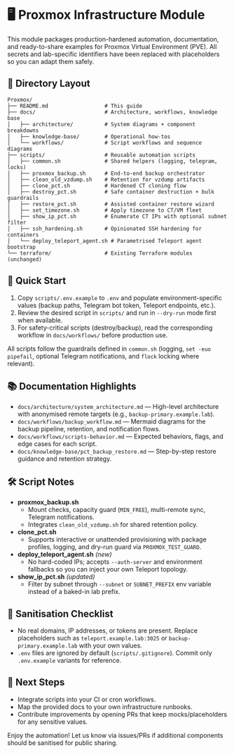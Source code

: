 # 🖥️ Proxmox Infrastructure Module

This module packages production-hardened automation, documentation, and ready-to-share examples for Proxmox Virtual Environment (PVE). All secrets and lab-specific identifiers have been replaced with placeholders so you can adapt them safely.

## 📁 Directory Layout

```
Proxmox/
├── README.md                  # This guide
├── docs/                      # Architecture, workflows, knowledge base
│   ├── architecture/          # System diagrams + component breakdowns
│   ├── knowledge-base/        # Operational how-tos
│   └── workflows/             # Script workflows and sequence diagrams
├── scripts/                   # Reusable automation scripts
│   ├── common.sh              # Shared helpers (logging, telegram, locks)
│   ├── proxmox_backup.sh      # End-to-end backup orchestrator
│   ├── clean_old_vzdump.sh    # Retention for vzdump artifacts
│   ├── clone_pct.sh           # Hardened CT cloning flow
│   ├── destroy_pct.sh         # Safe container destruction + bulk guardrails
│   ├── restore_pct.sh         # Assisted container restore wizard
│   ├── set_timezone.sh        # Apply timezone to CT/VM fleet
│   ├── show_ip_pct.sh         # Enumerate CT IPs with optional subnet filter
│   ├── ssh_hardening.sh       # Opinionated SSH hardening for containers
│   └── deploy_teleport_agent.sh # Parametrised Teleport agent bootstrap
└── terraform/                 # Existing Terraform modules (unchanged)
```

## 🚀 Quick Start

1. Copy `scripts/.env.example` to `.env` and populate environment-specific values (backup paths, Telegram bot token, Teleport endpoints, etc.).
2. Review the desired script in `scripts/` and run in `--dry-run` mode first when available.
3. For safety-critical scripts (destroy/backup), read the corresponding workflow in `docs/workflows/` before production use.

All scripts follow the guardrails defined in `common.sh` (logging, `set -euo pipefail`, optional Telegram notifications, and `flock` locking where relevant).

## 📚 Documentation Highlights

- `docs/architecture/system_architecture.md` — High-level architecture with anonymised remote targets (e.g., `backup-primary.example.lab`).
- `docs/workflows/backup_workflow.md` — Mermaid diagrams for the backup pipeline, retention, and notification flows.
- `docs/workflows/scripts-behavior.md` — Expected behaviors, flags, and edge cases for each script.
- `docs/knowledge-base/pct_backup_restore.md` — Step-by-step restore guidance and retention strategy.

## 🛠️ Script Notes

- **proxmox_backup.sh**
  - Mount checks, capacity guard (`MIN_FREE`), multi-remote sync, Telegram notifications.
  - Integrates `clean_old_vzdump.sh` for shared retention policy.
- **clone_pct.sh**
  - Supports interactive or unattended provisioning with package profiles, logging, and dry-run guard via `PROXMOX_TEST_GUARD`.
- **deploy_teleport_agent.sh** *(new)*
  - No hard-coded IPs; accepts `--auth-server` and environment fallbacks so you can inject your own Teleport topology.
- **show_ip_pct.sh** *(updated)*
  - Filter by subnet through `--subnet` or `SUBNET_PREFIX` env variable instead of a baked-in lab prefix.

## 🔐 Sanitisation Checklist

- No real domains, IP addresses, or tokens are present. Replace placeholders such as `teleport.example.lab:3025` or `backup-primary.example.lab` with your own values.
- `.env` files are ignored by default (`scripts/.gitignore`). Commit only `.env.example` variants for reference.

## 🔄 Next Steps

- Integrate scripts into your CI or cron workflows.
- Map the provided docs to your own infrastructure runbooks.
- Contribute improvements by opening PRs that keep mocks/placeholders for any sensitive values.

Enjoy the automation! Let us know via issues/PRs if additional components should be sanitised for public sharing.
